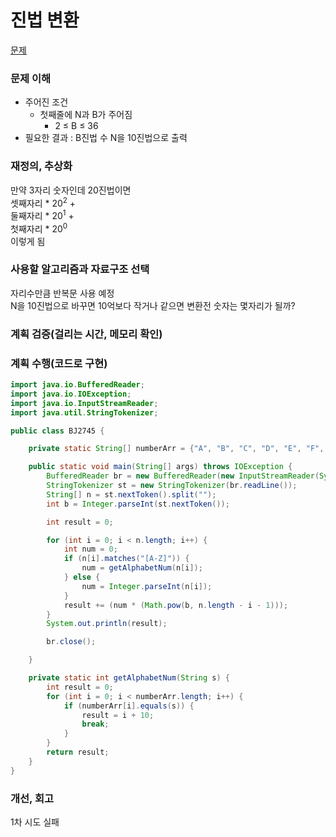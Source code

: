 # 진법 변환
[문제](https://www.acmicpc.net/problem/2745)

### 문제 이해
- 주어진 조건  
  - 첫째줄에 N과 B가 주어짐  
    - 2 ≤ B ≤ 36
- 필요한 결과 : B진법 수 N을 10진법으로 출력  

### 재정의, 추상화
만약 3자리 숫자인데 20진법이면  
셋째자리 * 20<sup>2</sup> +  
둘째자리 * 20<sup>1</sup> +  
첫째자리 * 20<sup>0</sup>  
이렇게 됨  

### 사용할 알고리즘과 자료구조 선택
자리수만큼 반복문 사용 예정  
N을 10진법으로 바꾸면 10억보다 작거나 같으면 변환전 숫자는 몇자리가 될까?

### 계획 검증(걸리는 시간, 메모리 확인)

### 계획 수행(코드로 구현)
```java
import java.io.BufferedReader;
import java.io.IOException;
import java.io.InputStreamReader;
import java.util.StringTokenizer;

public class BJ2745 {

    private static String[] numberArr = {"A", "B", "C", "D", "E", "F", "G", "H", "I", "J", "K", "L", "N", "M", "O", "P", "Q", "R", "S", "T", "U", "V", "W", "X", "Y", "Z"};

    public static void main(String[] args) throws IOException {
        BufferedReader br = new BufferedReader(new InputStreamReader(System.in));
        StringTokenizer st = new StringTokenizer(br.readLine());
        String[] n = st.nextToken().split("");
        int b = Integer.parseInt(st.nextToken());

        int result = 0;

        for (int i = 0; i < n.length; i++) {
            int num = 0;
            if (n[i].matches("[A-Z]")) {
                num = getAlphabetNum(n[i]);
            } else {
                num = Integer.parseInt(n[i]);
            }
            result += (num * (Math.pow(b, n.length - i - 1)));
        }
        System.out.println(result);

        br.close();

    }

    private static int getAlphabetNum(String s) {
        int result = 0;
        for (int i = 0; i < numberArr.length; i++) {
            if (numberArr[i].equals(s)) {
                result = i + 10;
                break;
            }
        }
        return result;
    }
}

```
### 개선, 회고
1차 시도 실패